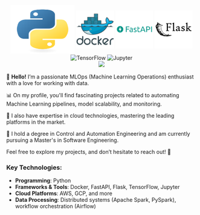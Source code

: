 <div style="display: inline-block">
</div>
<div align="center">
  <img align="center" alt="Python Logo" height="130" width="170" src="https://raw.githubusercontent.com/devicons/devicon/master/icons/python/python-original.svg">
  <img src="https://raw.githubusercontent.com/devicons/devicon/master/icons/docker/docker-original-wordmark.svg" alt="Docker Logo" height="100" width="100" align="center">
  <img src="https://raw.githubusercontent.com/devicons/devicon/master/icons/fastapi/fastapi-original-wordmark.svg" alt="FastAPI Logo" height="100" width="100" align="center">
  <img src="https://raw.githubusercontent.com/devicons/devicon/master/icons/flask/flask-original-wordmark.svg" alt="Flask Logo" height="100" width="100" align="center">
  <img src="https://cdn.jsdelivr.net/gh/devicons/devicon/icons/tensorflow/tensorflow-original.svg" alt="TensorFlow" height="100" width="100" align="center">
  <img src="https://cdn.jsdelivr.net/gh/devicons/devicon/icons/jupyter/jupyter-original-wordmark.svg" alt="Jupyter" height="100" width="100" align="center">
</div>

<div align="center"> 
  <a href="https://www.linkedin.com/in/gefte-alcantara/" target="_blank">
    <img src="https://img.shields.io/badge/-LinkedIn-%230077B5?style=for-the-badge&logo=linkedin&logoColor=white" target="_blank">
  </a>
</div>


👋 **Hello!** I’m a passionate MLOps (Machine Learning Operations) enthusiast with a love for working with data.

📊 On my profile, you'll find fascinating projects related to automating Machine Learning pipelines, model scalability, and monitoring.

🚀 I also have expertise in cloud technologies, mastering the leading platforms in the market.

🔧 I hold a degree in Control and Automation Engineering and am currently pursuing a Master's in Software Engineering.

Feel free to explore my projects, and don’t hesitate to reach out! 🤝  


### Key Technologies:
- **Programming**: Python
- **Frameworks & Tools**: Docker, FastAPI, Flask, TensorFlow, Jupyter
- **Cloud Platforms**: AWS, GCP, and more
- **Data Processing**: Distributed systems (Apache Spark, PySpark), workflow orchestration (Airflow)
